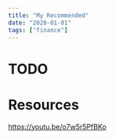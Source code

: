 ```yaml
---
title: "My Recommended"
date: "2020-01-01"
tags: ["finance"]
---
```


# TODO

# Resources

https://youtu.be/o7w5r5PfBKo
